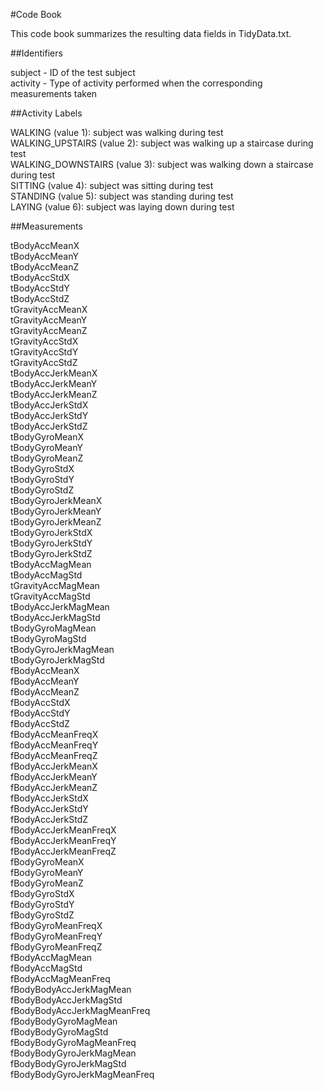 #Code Book

This code book summarizes the resulting data fields in TidyData.txt.

##Identifiers

  subject - ID of the test subject<br /> 
  activity - Type of activity performed when the corresponding measurements  taken

##Activity Labels

  WALKING (value 1): subject was walking during test<br />
  WALKING_UPSTAIRS (value 2): subject was walking up a staircase during test<br />
  WALKING_DOWNSTAIRS (value 3): subject was walking down a staircase during test<br />
  SITTING (value 4): subject was sitting during test<br />
  STANDING (value 5): subject was standing during test<br />
  LAYING (value 6): subject was laying down during test


##Measurements

  tBodyAccMeanX<br />
  tBodyAccMeanY<br />
  tBodyAccMeanZ<br />
  tBodyAccStdX<br />
  tBodyAccStdY<br />
  tBodyAccStdZ<br />
  tGravityAccMeanX<br />
  tGravityAccMeanY<br />
  tGravityAccMeanZ<br />
  tGravityAccStdX<br />
  tGravityAccStdY<br />
  tGravityAccStdZ<br />
  tBodyAccJerkMeanX<br />
  tBodyAccJerkMeanY<br />
  tBodyAccJerkMeanZ<br />
  tBodyAccJerkStdX<br />
  tBodyAccJerkStdY<br />
  tBodyAccJerkStdZ<br />
  tBodyGyroMeanX<br />
  tBodyGyroMeanY<br />
  tBodyGyroMeanZ<br />
  tBodyGyroStdX<br />
  tBodyGyroStdY<br />
  tBodyGyroStdZ<br />
  tBodyGyroJerkMeanX<br />
  tBodyGyroJerkMeanY<br />
  tBodyGyroJerkMeanZ<br />
  tBodyGyroJerkStdX<br />
  tBodyGyroJerkStdY<br />
  tBodyGyroJerkStdZ<br />
  tBodyAccMagMean<br />
  tBodyAccMagStd<br />
  tGravityAccMagMean<br />
  tGravityAccMagStd<br />
  tBodyAccJerkMagMean<br />
  tBodyAccJerkMagStd<br />
  tBodyGyroMagMean<br />
  tBodyGyroMagStd<br />
  tBodyGyroJerkMagMean<br />
  tBodyGyroJerkMagStd<br />
  fBodyAccMeanX<br />
  fBodyAccMeanY<br />
  fBodyAccMeanZ<br />
  fBodyAccStdX<br />
  fBodyAccStdY<br />
  fBodyAccStdZ<br />
  fBodyAccMeanFreqX<br />
  fBodyAccMeanFreqY<br />
  fBodyAccMeanFreqZ<br />
  fBodyAccJerkMeanX<br />
  fBodyAccJerkMeanY<br />
  fBodyAccJerkMeanZ<br />
  fBodyAccJerkStdX<br />
  fBodyAccJerkStdY<br />
  fBodyAccJerkStdZ<br />
  fBodyAccJerkMeanFreqX<br />
  fBodyAccJerkMeanFreqY<br />
  fBodyAccJerkMeanFreqZ<br />
  fBodyGyroMeanX<br />
  fBodyGyroMeanY<br />
  fBodyGyroMeanZ<br />
  fBodyGyroStdX<br />
  fBodyGyroStdY<br />
  fBodyGyroStdZ<br />
  fBodyGyroMeanFreqX<br />
  fBodyGyroMeanFreqY<br />
  fBodyGyroMeanFreqZ<br />
  fBodyAccMagMean<br />
  fBodyAccMagStd<br />
  fBodyAccMagMeanFreq<br />
  fBodyBodyAccJerkMagMean<br />
  fBodyBodyAccJerkMagStd<br />
  fBodyBodyAccJerkMagMeanFreq<br />
  fBodyBodyGyroMagMean<br />
  fBodyBodyGyroMagStd<br />
  fBodyBodyGyroMagMeanFreq<br />
  fBodyBodyGyroJerkMagMean<br />
  fBodyBodyGyroJerkMagStd<br />
  fBodyBodyGyroJerkMagMeanFreq


